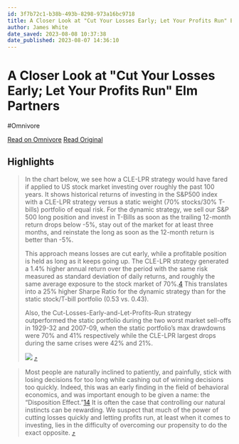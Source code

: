 ```yaml
---
id: 3f7b72c1-b38b-493b-8298-973a16bc9718
title: A Closer Look at "Cut Your Losses Early; Let Your Profits Run" Elm Partners
author: James White
date_saved: 2023-08-08 10:37:38
date_published: 2023-08-07 14:36:10
---
```


# A Closer Look at "Cut Your Losses Early; Let Your Profits Run" Elm Partners
#Omnivore

[Read on Omnivore](https://omnivore.app/me/a-closer-look-at-cut-your-losses-early-let-your-profits-run-elm--189d594fb84)
[Read Original](https://elmwealth.com/cut-losses-early-let-profits-run?_hsenc=p2ANqtz-9FHvEjeTL-7-wtvIx6YQ0N_BNQNzvKysahGI8LTvZBx6NauLsVm25wjXELJlK1nwzD62CW9ZoFBdcZQcs6YsKsguXtzSoJYujPeTzWuy1QwB7YwiU&_hsmi=269462458)

## Highlights

> In the chart below, we see how a CLE-LPR strategy would have fared if applied to US stock market investing over roughly the past 100 years. It shows historical returns of investing in the S&amp;P500 index with a CLE-LPR strategy versus a static weight (70% stocks/30% T-bills) portfolio of equal risk. For the dynamic strategy, we sell our S&amp;P 500 long position and invest in T-Bills as soon as the trailing 12-month return drops below -5%, stay out of the market for at least three months, and reinstate the long as soon as the 12-month return is better than -5%.
> 
> This approach means losses are cut early, while a profitable position is held as long as it keeps going up. The CLE-LPR strategy generated a 1.4% higher annual return over the period with the same risk measured as standard deviation of daily returns, and roughly the same average exposure to the stock market of 70%.[4](#easy-footnote-bottom-4-8965) This translates into a 25% higher Sharpe Ratio for the dynamic strategy than for the static stock/T-bill portfolio (0.53 vs. 0.43).
> 
> Also, the Cut-Losses-Early-and-Let-Profits-Run strategy outperformed the static portfolio during the two worst market sell-offs in 1929-32 and 2007-09, when the static portfolio’s max drawdowns were 70% and 41% respectively while the CLE-LPR largest drops during the same crises were 42% and 21%.
> 
> ![](https://proxy-prod.omnivore-image-cache.app/0x0,sdvJumedQri20kWdbE-fYTsI1OTiGnzokfSAOUq8MkC8/https://elmwealth.com/wp-content/uploads/2023/08/CYELPR-chart01.png) [⤴️](https://omnivore.app/me/a-closer-look-at-cut-your-losses-early-let-your-profits-run-elm--189d594fb84#d1a9a861-21b2-45eb-b859-48d597c3da69) 

> Most people are naturally inclined to patiently, and painfully, stick with losing decisions for too long while cashing out of winning decisions too quickly. Indeed, this was an early finding in the field of behavioral economics, and was important enough to be given a name: the “Disposition Effect.”[14](#easy-footnote-bottom-14-8965) It is often the case that controlling our natural instincts can be rewarding. We suspect that much of the power of cutting losses quickly and letting profits run, at least when it comes to investing, lies in the difficulty of overcoming our propensity to do the exact opposite. [⤴️](https://omnivore.app/me/a-closer-look-at-cut-your-losses-early-let-your-profits-run-elm--189d594fb84#ed4687da-681d-47d0-a23c-415b51fb816c) 

